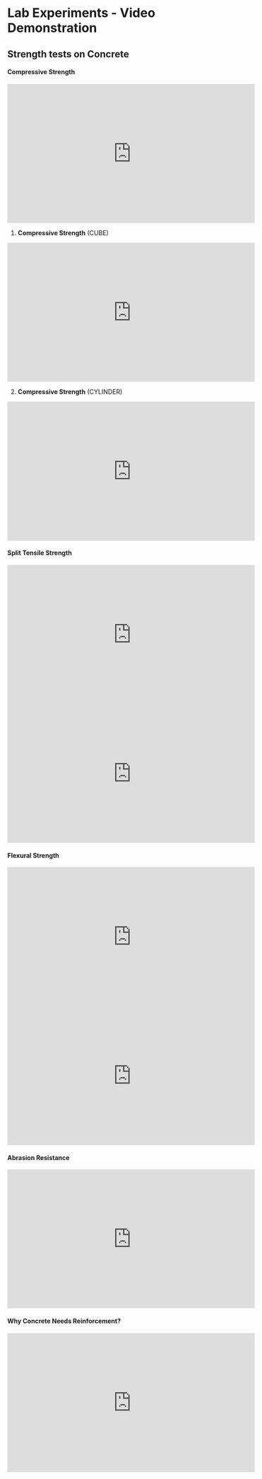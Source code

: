 # Lab Experiments - Video Demonstration

## Strength tests on Concrete

#### **Compressive Strength**

<iframe width="560" height="315" src="https://www.youtube.com/embed/t4RDdn6rOwU" title="YouTube video player" frameborder="0" allow="accelerometer; autoplay; clipboard-write; encrypted-media; gyroscope; picture-in-picture" allowfullscreen></iframe>

1. **Compressive Strength** (CUBE)

<iframe width="560" height="315" src="https://www.youtube.com/embed/e8bH26-3PCw" title="YouTube video player" frameborder="0" allow="accelerometer; autoplay; clipboard-write; encrypted-media; gyroscope; picture-in-picture" allowfullscreen></iframe>

2.  **Compressive Strength** (CYLINDER)

<iframe width="560" height="315" src="https://www.youtube.com/embed/iYmil0luMEs" title="YouTube video player" frameborder="0" allow="accelerometer; autoplay; clipboard-write; encrypted-media; gyroscope; picture-in-picture" allowfullscreen></iframe>

#### **Split Tensile Strength**

<iframe width="560" height="315" src="https://www.youtube.com/embed/C5h9nfufG9Y" title="YouTube video player" frameborder="0" allow="accelerometer; autoplay; clipboard-write; encrypted-media; gyroscope; picture-in-picture" allowfullscreen></iframe>

<iframe width="560" height="315" src="https://www.youtube.com/embed/3dUtqJpMRiM" title="YouTube video player" frameborder="0" allow="accelerometer; autoplay; clipboard-write; encrypted-media; gyroscope; picture-in-picture" allowfullscreen></iframe>

#### **Flexural Strength**

<iframe width="560" height="315" src="https://www.youtube.com/embed/wI5hFajlrrM" title="YouTube video player" frameborder="0" allow="accelerometer; autoplay; clipboard-write; encrypted-media; gyroscope; picture-in-picture" allowfullscreen></iframe>

<iframe width="560" height="315" src="https://www.youtube.com/embed/qmEZ_iwfmag" title="YouTube video player" frameborder="0" allow="accelerometer; autoplay; clipboard-write; encrypted-media; gyroscope; picture-in-picture" allowfullscreen></iframe>


#### **Abrasion Resistance**

<iframe width="560" height="315" src="https://www.youtube.com/embed/uREKWkfc7Vw" title="YouTube video player" frameborder="0" allow="accelerometer; autoplay; clipboard-write; encrypted-media; gyroscope; picture-in-picture" allowfullscreen></iframe>

#### **Why Concrete Needs Reinforcement?**

<iframe width="560" height="315" src="https://www.youtube.com/embed/cZINeaDjisY" title="YouTube video player" frameborder="0" allow="accelerometer; autoplay; clipboard-write; encrypted-media; gyroscope; picture-in-picture" allowfullscreen></iframe>
